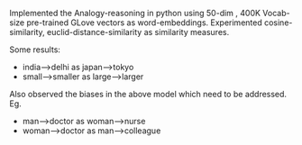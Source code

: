 Implemented the Analogy-reasoning in python using 50-dim , 400K Vocab-size pre-trained GLove vectors as word-embeddings.
Experimented cosine-similarity, euclid-distance-similarity as similarity measures.

Some results:
* india-->delhi as japan-->tokyo
* small-->smaller as large-->larger

Also observed the biases in the above model which need to be addressed.
Eg. 
* man-->doctor as woman-->nurse
* woman-->doctor as man-->colleague